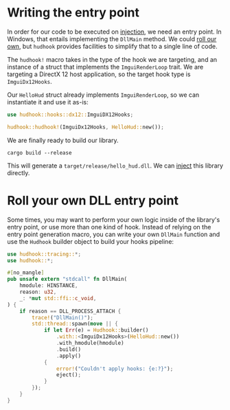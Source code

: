# Writing the entry point

In order for our code to be executed on [injection](/injecting-library/01-inject.md), we need an
entry point. In Windows, that entails implementing the `DllMain` method. We could
[roll our own][roll-your-own], but `hudhook` provides facilities to simplify that to a single
line of code.

The `hudhook!` macro takes in the type of the hook we are targeting, and an instance of a struct
that implements the `ImguiRenderLoop` trait.
We are targeting a DirectX 12 host application, so the target hook type is `ImguiDx12Hooks`.

Our `HelloHud` struct already implements `ImguiRenderLoop`, so we can
instantiate it and use it as-is:

```rust
use hudhook::hooks::dx12::ImguiDX12Hooks;

hudhook::hudhook!(ImguiDx12Hooks, HelloHud::new());
```

We are finally ready to build our library.

```
cargo build --release
```

This will generate a `target/release/hello_hud.dll`. We can [inject][inject] this library directly.

# Roll your own DLL entry point

Some times, you may want to perform your own logic inside of the library's entry
point, or use more than one kind of hook. Instead of relying on the entry point
generation macro, you can write your own `DllMain` function and use the `Hudhook`
builder object to build your hooks pipeline:

```rust
use hudhook::tracing::*;
use hudhook::*;

#[no_mangle]
pub unsafe extern "stdcall" fn DllMain(
    hmodule: HINSTANCE,
    reason: u32,
    _: *mut std::ffi::c_void,
) {
    if reason == DLL_PROCESS_ATTACH {
        trace!("DllMain()");
        std::thread::spawn(move || {
            if let Err(e) = Hudhook::builder()
                .with::<ImguiDx12Hooks>(HelloHud::new())
                .with_hmodule(hmodule)
                .build()
                .apply()
            {
                error!("Couldn't apply hooks: {e:?}");
                eject();
            }
        });
    }
}
```

[roll-your-own]: #roll-your-own-dll-entry-point
[inject]: /injecting-library/01-injecting.md
